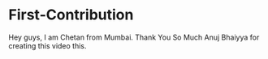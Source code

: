 # First-Contribution
Hey guys, I am Chetan from Mumbai. 
Thank You So Much Anuj Bhaiyya for creating this video this.
